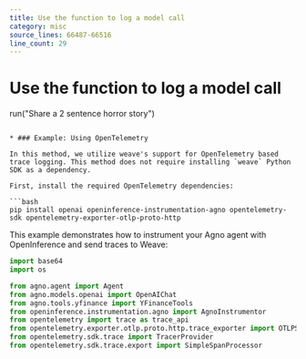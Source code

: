 ```yaml
---
title: Use the function to log a model call
category: misc
source_lines: 66487-66516
line_count: 29
---
```


# Use the function to log a model call
run("Share a 2 sentence horror story")
```

* ### Example: Using OpenTelemetry

In this method, we utilize weave's support for OpenTelemetry based trace logging. This method does not require installing `weave` Python SDK as a dependency.

First, install the required OpenTelemetry dependencies:

```bash
pip install openai openinference-instrumentation-agno opentelemetry-sdk opentelemetry-exporter-otlp-proto-http
```

This example demonstrates how to instrument your Agno agent with OpenInference and send traces to Weave:

```python
import base64
import os

from agno.agent import Agent
from agno.models.openai import OpenAIChat
from agno.tools.yfinance import YFinanceTools
from openinference.instrumentation.agno import AgnoInstrumentor
from opentelemetry import trace as trace_api
from opentelemetry.exporter.otlp.proto.http.trace_exporter import OTLPSpanExporter
from opentelemetry.sdk.trace import TracerProvider
from opentelemetry.sdk.trace.export import SimpleSpanProcessor

